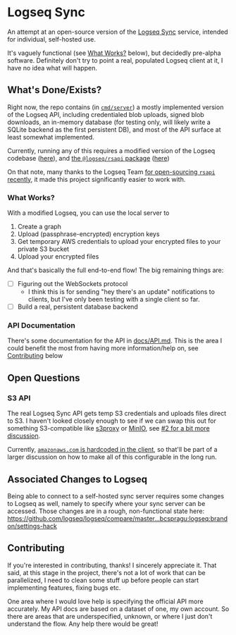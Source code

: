 # Logseq Sync

An attempt at an open-source version of the [Logseq Sync](https://blog.logseq.com/how-to-setup-and-use-logseq-sync/) service, intended for individual, self-hosted use.

It's vaguely functional (see [What Works?](#user-content-what-works) below), but decidedly pre-alpha software. Definitely don't try to point a real, populated Logseq client at it, I have no idea what will happen.

## What's Done/Exists?

Right now, the repo contains (in [`cmd/server`](/cmd/server)) a mostly implemented version of the Logseq API, including credentialed blob uploads, signed blob downloads, an in-memory database (for testing only, will likely write a SQLite backend as the first persistent DB), and most of the API surface at least somewhat implemented.

Currently, running any of this requires a modified version of the Logseq codebase ([here](https://github.com/logseq/logseq/blob/05a82a5f268fb77b01f9b8b2a454f5dc15573e70/src/main/frontend/config.cljs#L40-L41)), and [the `@logseq/rsapi` package](https://www.npmjs.com/package/@logseq/rsapi) ([here](https://github.com/logseq/rsapi/blob/18bd98cfc4d084182b534c1c72a6e473a7174b45/sync/src/sync.rs#L26-L28))

On that note, many thanks to the Logseq Team [for open-sourcing `rsapi` recently](https://github.com/logseq/logseq/issues/9311), it made this project significantly easier to work with.

### What Works?

With a modified Logseq, you can use the local server to

1. Create a graph
2. Upload (passphrase-encrypted) encryption keys
3. Get temporary AWS credentials to upload your encrypted files to your private S3 bucket
4. Upload your encrypted files

And that's basically the full end-to-end flow! The big remaining things are:

- [ ] Figuring out the WebSockets protocol
  - I think this is for sending "hey there's an update" notifications to clients, but I've only been testing with a single client so far.
- [ ] Build a real, persistent database backend

### API Documentation

There's some documentation for the API in [docs/API.md](/docs/API.md). This is the area I could benefit the most from having more information/help on, see [Contributing](#contributing) below

## Open Questions

### S3 API

The real Logseq Sync API gets temp S3 credentials and uploads files direct to S3. I haven't looked closely enough to see if we can swap this out for something S3-compatible like [s3proxy](https://github.com/gaul/s3proxy) or [MinIO](https://github.com/minio/minio), see [#2 for a bit more discussion](https://github.com/bcspragu/logseq-sync/issues/2).

Currently, [`amazonaws.com` is hardcoded in the client](https://docs.rs/crate/s3-presign/latest/source/src/lib.rs), so that'll be part of a larger discussion on how to make all of this configurable in the long run.

## Associated Changes to Logseq

Being able to connect to a self-hosted sync server requires some changes to Logseq as well, namely to specify where your sync server can be accessed. Those changes are in a rough, non-functional state here: https://github.com/logseq/logseq/compare/master...bcspragu:logseq:brandon/settings-hack

## Contributing

If you're interested in contributing, thanks! I sincerely appreciate it. That said, at this stage in the project, there's not a lot of work that can be parallelized, I need to clean some stuff up before people can start implementing features, fixing bugs etc.

One area where I would love help is specifying the official API more accurately. My API docs are based on a dataset of one, my own account. So there are areas that are underspecified, unknown, or where I just don't understand the flow. Any help there would be great!
